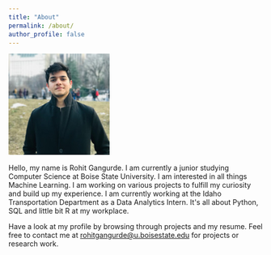```yaml
---
title: "About"
permalink: /about/
author_profile: false
---
```

![Profile Image](/images/avatar.jpg)

Hello, my name is Rohit Gangurde. I am currently a junior studying Computer Science at Boise State University.
I am interested in all things Machine Learning. I am working on various projects to  fulfill my curiosity and build up my experience. 
I am currently working at the Idaho Transportation Department as a Data Analytics Intern. It's all about Python, SQL and little bit R at my workplace.

Have a look at my profile by browsing through projects and my resume. Feel free to contact me at rohitgangurde@u.boisestate.edu for projects or research work. 
